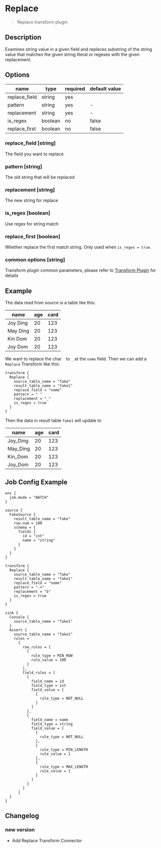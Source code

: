 # Replace

> Replace transform plugin

## Description

Examines string value in a given field and replaces substring of the string value that matches the given string literal or regexes with the given replacement.

## Options

| name           | type   | required | default value |
| -------------- | ------ | -------- |---------------|
| replace_field  | string | yes      |               |
| pattern        | string | yes      | -             |
| replacement    | string | yes      | -             |
| is_regex       | boolean| no       | false         |
| replace_first  | boolean| no       | false         |

### replace_field [string]

The field you want to replace

### pattern [string]

The old string that will be replaced

### replacement [string]

The new string for replace

### is_regex [boolean]

Use regex for string match

### replace_first [boolean]

Whether replace the first match string. Only used when `is_regex = true`.

### common options [string]

Transform plugin common parameters, please refer to [Transform Plugin](common-options.md) for details

## Example

The data read from source is a table like this:

| name     | age | card |
|----------|-----|------|
| Joy Ding | 20  | 123  |
| May Ding | 20  | 123  |
| Kin Dom  | 20  | 123  |
| Joy Dom  | 20  | 123  |

We want to replace the char ` ` to `_` at the `name` field. Then we can add a `Replace` Transform like this:

```
transform {
  Replace {
    source_table_name = "fake"
    result_table_name = "fake1"
    replace_field = "name"
    pattern = " "
    replacement = "_"
    is_regex = true
  }
}
```

Then the data in result table `fake1` will update to 


| name     | age | card |
|----------|-----|------|
| Joy_Ding | 20  | 123  |
| May_Ding | 20  | 123  |
| Kin_Dom  | 20  | 123  |
| Joy_Dom  | 20  | 123  |

## Job Config Example

```
env {
  job.mode = "BATCH"
}

source {
  FakeSource {
    result_table_name = "fake"
    row.num = 100
    schema = {
      fields {
        id = "int"
        name = "string"
      }
    }
  }
}

transform {
  Replace {
    source_table_name = "fake"
    result_table_name = "fake1"
    replace_field = "name"
    pattern = ".+"
    replacement = "b"
    is_regex = true
  }
}

sink {
  Console {
    source_table_name = "fake1"
  }
  Assert {
    source_table_name = "fake1"
    rules =
      {
        row_rules = [
          {
            rule_type = MIN_ROW
            rule_value = 100
          }
        ],
        field_rules = [
          {
            field_name = id
            field_type = int
            field_value = [
              {
                rule_type = NOT_NULL
              }
            ]
          },
          {
            field_name = name
            field_type = string
            field_value = [
              {
                rule_type = NOT_NULL
              },
              {
                rule_type = MIN_LENGTH
                rule_value = 1
              },
              {
                rule_type = MAX_LENGTH
                rule_value = 1
              }
            ]
          }
        ]
      }
  }
}
```

## Changelog

### new version

- Add Replace Transform Connector